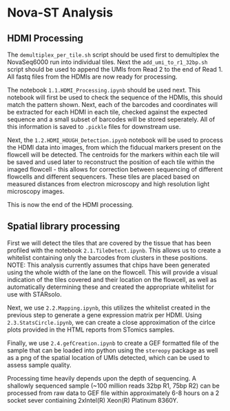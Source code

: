 # Nova-ST Analysis

## HDMI Processing

The `demultiplex_per_tile.sh` script should be used first to demultiplex the NovaSeq6000 run into individual tiles. Next the `add_umi_to_r1_32bp.sh` script should be used to append the UMIs from Read 2 to the end of Read 1. All fastq files from the HDMIs are now ready for processing.

The notebook `1.1.HDMI_Processing.ipynb` should be used next. This notebook will first be used to check the sequence of the HDMIs, this should match the pattern shown. Next, each of the barcodes and coordinates will be extracted for each HDMI in each tile, checked against the expected sequence and a small subset of barcodes will be stored seperately. All of this information is saved to `.pickle` files for downstream use.

Next, the `1.2.HDMI_HOUGH_Detection.ipynb` notebook will be used to process the HDMI data into images, from which the fiducual markers present on the flowcell will be detected. The centroids for the markers within each tile will be saved and used later to reconstruct the position of each tile within the imaged flowcell - this allows for correction between sequencing of different flowcells and different sequencers. These tiles are placed based on measured distances from electron microscopy and high resolution light microscopy images.

This is now the end of the HDMI processing.

## Spatial library processing

First we will detect the tiles that are covered by the tissue that has been profiled with the notebook `2.1.TileDetect.ipynb`. This allows us to create a whitelist containing only the barcodes from clusters in these positions. NOTE: This analysis currently assumes that chips have been generated using the whole width of the lane on the flowcell. This will provide a visual indication of the tiles covered and their location on the flowcell, as well as automatically determining these and created the appropriate whitelist for use with STARsolo.

Next, we use `2.2.Mapping.ipynb`, this utilizes the whitelist created in the previous step to generate a gene expression matrix per HDMI. Using `2.3.StatsCircle.ipynb`, we can create a close approximation of the cirlce plots provided in the HTML reports from STomics samples.

Finally, we use `2.4.gefCreation.ipynb` to create a GEF formatted file of the sample that can be loaded into python using the `stereopy` package as well as a png of the spatial location of UMIs detected, which can be used to assess sample quality.

Processing time heavily depends upon the depth of sequencing. A shallowly sequenced sample (~100 million reads 32bp R1, 75bp R2) can be processed from raw data to GEF file within approximately 6-8 hours on a 2 socket sever contiaining 2xIntel(R) Xeon(R) Platinum 8360Y.
